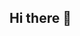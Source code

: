## Hi there 👋

<!--
**GAMBL3SH0T/GAMBL3SH0T** is a ✨ _special_ ✨ repository because its `README.md` (this file) appears on your GitHub profile.
![image](<img width="824" height="542" alt="Image" src="https://github.com/user-attachments/assets/3002d2b8-bd7b-4b7d-9c19-c92e2a9dcc72" />)

